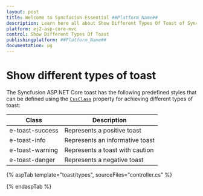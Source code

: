```yaml
---
layout: post
title: Welcome to Syncfusion Essential ##Platform_Name##
description: Learn here all about Show Different Types Of Toast of Syncfusion Essential ##Platform_Name## widgets based on HTML5 and jQuery.
platform: ej2-asp-core-mvc
control: Show Different Types Of Toast
publishingplatform: ##Platform_Name##
documentation: ug
---
```



# Show different types of toast

The Syncfusion ASP.NET Core toast has the following predefined styles that can be defined using the [`CssClass`](https://help.syncfusion.com/cr/aspnetcore-js2/Syncfusion.EJ2.Notifications.Toast.html#Syncfusion_EJ2_Notifications_Toast_CssClass) property for achieving different types of toast:

| Class | Description |
| -------- | -------- |
| e-toast-success | Represents a positive toast |
| e-toast-info | Represents an informative toast |
| e-toast-warning | Represents a toast with caution |
| e-toast-danger | Represents a negative toast |

{% aspTab template="toast/types", sourceFiles="controller.cs" %}

{% endaspTab %}